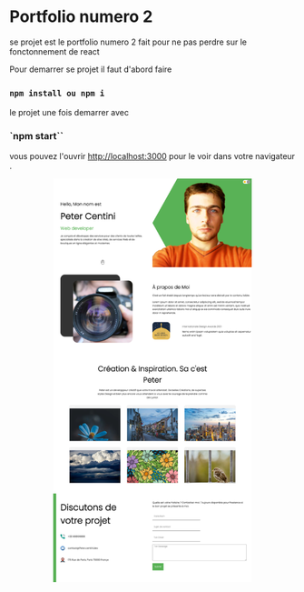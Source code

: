 # Portfolio numero 2 

se projet est le portfolio numero 2 
fait pour ne pas perdre sur le fonctonnement de react 


Pour demarrer se projet il faut d'abord faire 

### `npm install ou npm i`

le projet une fois demarrer avec 
### `npm start``

vous pouvez l'ouvrir [http://localhost:3000](http://localhost:3000) pour le voir dans votre navigateur .


<p align="center">
<img src="https://github.com/peter-centini/Portfolio-2/blob/main/screen-portfolio-2.jpeg" width="350" title="project img">
</p>
